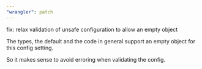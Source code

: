 ```yaml
---
"wrangler": patch
---
```


fix: relax validation of unsafe configuration to allow an empty object

The types, the default and the code in general support an empty object for this config setting.

So it makes sense to avoid erroring when validating the config.
